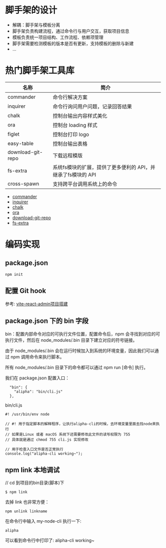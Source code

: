 # 脚手架的设计

- 解耦：脚手架与模板分离
- 脚手架负责构建流程，通过命令行与用户交互，获取项目信息
- 模板负责统一项目结构、工作流程、依赖项管理
- 脚手架需要检测模板的版本是否有更新，支持模板的删除与新建
- ...

# 热门脚手架工具库

| 名称 | 简介
---|---
| commander | 命令行解决方案
| inquirer | 命令行询问用户问题，记录回答结果
| chalk | 控制台输出内容样式美化
| ora | 控制台 loading 样式
| figlet | 控制台打印 logo
| easy-table | 控制台输出表格
| download-git-repo | 下载远程模版
| fs-extra | 系统fs模块的扩展，提供了更多便利的 API，并继承了fs模块的 API
| cross-spawn | 支持跨平台调用系统上的命令

- [commander](https://github.com/tj/commander.js)
- [inquirer](https://github.com/SBoudrias/Inquirer.js)
- [chalk](https://github.com/chalk/chalk)
- [ora](https://github.com/sindresorhus/ora)
- [download-git-repo](https://gitlab.com/flippidippi/download-git-repo)
- [fs-extra](https://github.com/jprichardson/node-fs-extra)

# 编码实现

## package.json

```
npm init
```

## 配置 Git hook

参考: [vite-react-admin项目搭建](../Practice/vite-react-admin项目搭建.md)

## package.json 下的 bin 字段

bin：配置内部命令对应的可执行文件位置，配置命令后，npm 会寻找到对应的可执行文件，然后在 node_modules/.bin 目录下建立对应的符号链接。

由于 node_modules/.bin 会在运行时候加入到系统的环境变量，因此我们可以通过 npm 调用命令来执行脚本。

所有 node_modules/.bin 目录下的命令都可以通过 npm run [命令] 执行。

我们在 package.json 配置入口：
```
  "bin": {
    "alipha": "bin/cli.js"
  },
```

bin/cli.js
```
#! /usr/bin/env node

// #! 用于指定脚本的解释程序，让执行alipha-cli的时候，去环境变量里面去找node来执行
// 如果是Linux 或者 macOS 系统下还需要修改此文件的读写权限为 755
// 具体就是通过 chmod 755 cli.js 实现修改

// 用于检查入口文件是否正常执行
console.log("alipha-cli working~");
```

## npm link 本地调试

// cd 到项目的bin目录(脚本)下
```
$ npm link
```

去掉 link 也非常方便：
```
npm unlink linkname
```

在命令行中输入 my-node-cli 执行一下:
```
alipha
```
可以看到命令行中打印了: alipha-cli working~

